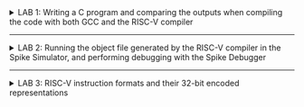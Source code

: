 <details>
  <summary>LAB 1:  Writing a C program and comparing the outputs when compiling the code with both GCC and the RISC-V compiler</summary>
   

   **Let's write a simple C program to count numbers from 1 to N and compile it using GCC.**

Code to count numbers from 1 to 30:

![Screenshot 2024-07-17 134436](https://github.com/user-attachments/assets/a684f778-bf97-4889-a4ff-e30908945d56)

Output:

![Screenshot from 2024-07-17 14-54-39](https://github.com/user-attachments/assets/918f5dba-6b4c-448f-9fb3-0d8d7de4a4da)

**Now let's compile the same code using RISC-V**

![Screenshot from 2024-07-17 14-54-45](https://github.com/user-attachments/assets/63a713bf-d308-4f0a-aa7b-80d3b56fb300)

![Screenshot from 2024-07-17 14-54-55](https://github.com/user-attachments/assets/8f09fa57-9167-4c6c-8f94-49de255c374a)

</details>



***



<details>
  <summary>LAB 2: Running the object file generated by the RISC-V compiler in the Spike Simulator, and performing debugging with the Spike Debugger</summary>
     
  In our previous lab, we compiled our C code using both gcc and a RISC-V compiler.
   
  ![Screenshot from 2024-07-20 14-17-33](https://github.com/user-attachments/assets/290c7134-0096-4802-84de-a00084905d32)

![Screenshot from 2024-07-20 14-20-11](https://github.com/user-attachments/assets/216bf957-e569-47a0-b448-0eeafaa4ba14)


Now, we will examine the output file generated by compiling the C code with the RISC-V compiler and debug the instructions.

Steps followed
1) Inspect the output generated by compiling the code with the gcc compiler, located in the file 'a.out'
2) Inspect the output generated by compiling the code with the RISC-V compiler, located in the file 'sum1toN.o'. and Check whether the outputs are the same or not
   
   ![Screenshot from 2024-07-20 14-18-57](https://github.com/user-attachments/assets/b971e17f-7aa8-4c52-9c0b-a1433c3e24a8)
   
4) Now we start debugging using the spike debugger
5) We will allow the Spike debugger to run until the main function, specifically until the **100b0** instruction. After that, we will manually continue debugging and inspect the **a0** register before and after the execution. We observe that the instruction **lui a0, 0x21** updates the a0 register from **0x0000000000000001** to **0x0000000000021000**
   
   ![Screenshot from 2024-07-20 15-10-29](https://github.com/user-attachments/assets/6928d9f4-c50e-4c29-a4df-28be34fb50b2)

6) Next, we will manually debug the next instruction  i.e., **addi sp, sp, -16**. This instruction decrements the stack pointer (sp) by 16. Before executing this instruction, the sp register held the value **0x0000003ffffffb50**, which is then updated to **0x0000003ffffffb40**

      ![Screenshot 2024-07-20 235518](https://github.com/user-attachments/assets/5efd476a-c03c-46d7-a20d-bd528eabd4f8)


The output appears at register 100b8, and it remains the same regardless of whether the code is executed using the gcc or riscv compilers.
   
</details>



***



<details>
  <summary>LAB 3: RISC-V instruction formats and their 32-bit encoded representations</summary>

  ## Base Instruction Formats

  RISC-V has six core instruction formats: R, I, S, B, U, and J. These are all fixed 32 bits in length. Here is a brief description of each format:

  There are four core instruction formats (R/I/S/U), and there are a further two variants of the instruction formats (B/J) based on the handling of immediates.
  1. **R-Type (Register)**
     + Format: opcode[6:0] | rd[11:7] | funct3[14:12] | rs1[19:15] | rs2[24:20] | funct7[31:25]
     + Used for register-register arithmetic and logical operations.
       ![Screenshot 2024-07-24 191623](https://github.com/user-attachments/assets/0bbb9695-b331-46e2-a75a-92a074344659)

  2. **I-Type (Immediate)**
     + Format: opcode[6:0] | rd[11:7] | funct3[14:12] | rs1[19:15] | imm[31:20]
     + Used for immediate arithmetic, logical operations, and load instructions.
       ![Screenshot 2024-07-24 191624](https://github.com/user-attachments/assets/41f5fc12-5e58-4e60-bebc-8b1cef556214)

  3. **S-Type (Store)**
     + Format: opcode[6:0] | imm[11:7] | funct3[14:12] | rs1[19:15] | rs2[24:20] | imm[31:25]
     + Used for store instructions.
       ![Screenshot 2024-07-24 191625](https://github.com/user-attachments/assets/446beff5-399d-4426-b868-0d9c6d2ef271)

  4. **U-Type (Upper Immediate)**
     + Format: opcode[6:0] | rd[11:7] | imm[31:12]
     + Used for instructions that operate with a 20-bit upper immediate, such as LUI (Load Upper Immediate).
        ![Screenshot 2024-07-24 191626](https://github.com/user-attachments/assets/60c0073d-2e33-4fbd-a54b-01a606aeb353)

  5. **B-Type (Branch)**
     + Format: opcode[6:0] | imm[11][7] | funct3[14:12] | rs1[19:15] | rs2[24:20] | imm[31:25]
     + Used for conditional branch instructions.
       ![Screenshot 2024-07-24 191847](https://github.com/user-attachments/assets/33c0c62f-3fe2-48bd-a1f5-18db951807cf)

  6. **J-Type (Jump)**
     + Format: opcode[6:0] | rd[11:7] | imm[19:12] | imm[31:20]
     + Used for jump instructions, such as JAL (Jump And Link).
       ![Screenshot 2024-07-24 191848](https://github.com/user-attachments/assets/7b2e93a1-1fc8-447f-95ed-1d34b82e8625)
       
RISC-V instruction types and the corresponding 32-bit instruction codes for the provided instructions:

1. ADD r9, r10, r11
   + Type: R-Type
   + Opcode: 0110011
   + funct3: 000
   + funct7: 0000000
   + rs1: 01010
   + rs2: 01011
   + rd: 01001
   + Instruction: 0000000 01011 01010 000 01001 0110011
     + 0x00B504B3
     
2. SUB r11, r9, r10
   + Type: R-Type
   + Opcode: 0110011
   + funct3: 000
   + funct7: 0100000
   + rs1: 01001
   + rs2: 01010
   + rd: 01011
   + Instruction: 0100000	01010	01001	000	01011	0110011
     + 0x40A485B3
     
3. AND r10, r9, r11
   + Type: R-Type
   + Opcode: 0110011
   + funct3: 111
   + funct7: 0000000
   + rs1: 01001
   + rs2: 01011
   + rd: 01010
   + Instruction: 0000000	01011	01001	111	01010	0110011
     + 0x00B4F533
       
4. OR r8, r10, r5
   + Type: R-Type
   + Opcode: 0110011
   + funct3: 110
   + funct7: 0000000
   + rs1: 01010
   + rs2: 00101
   + rd: 01000
   + Instruction: 0000000	00101	01010	110	01000	0110011
     + 0x00556433
     
5. XOR r8, r9, r4
   + Type: R-Type
   + Opcode: 0110011
   + funct3: 100
   + funct7: 0000000
   + rs1: 01001
   + rs2: 00100
   + rd: 01000
   + Instruction: 0000000	00100	01001	100	01000	0110011
     + 0x0044C433
     
6. SLT r0, r1, r4
   + Type: R-Type
   + Opcode: 0110011
   + funct3: 010
   + funct7: 0000000
   + rs1: 00001
   + rs2: 00100
   + rd: 00000
   + Instruction: 0000000	00100	00001	010	00000	0110011
     + 0x0040A033
     
7. ADDI r2, r2, 5
   + Type: I-Type
   + Opcode: 0010011
   + funct3: 000
   + Immediate: 000000000101
   + rs1: 00010
   + rd: 00010
   + Instruction: 000000000101	00010	000	00010	0010011
     + 0x00510113
     
8. SW r2, r0, 4
   + Type: S-Type
   + Opcode: 0100011
   + funct3: 010
   + Immediate: 000000000100
   + imm[11:5]: 0000000
   + imm[4:0]: 00100
   + rs1: 00000
   + rd: 00010
   + Instruction: 0000000	00010	00000	010	00100	0100011
     + 0x00202223
     
9. SRL r6, r1, r1
    + Type: R-Type
    + Opcode: 0110011
    + funct3: 101
    + funct7: 0000000
    + rs1: 00001
    + rs2: 00001
    + rd: 00110
    + Instruction: 0000000	00001	00001	101	00110	0110011
      + 0x0010D333
      
10. BNE r0, r0, 20
    + Type: B-Type
    + Opcode: 1100011
    + funct3: 001
    + Immediate: 000000010100
    + imm[12]: 0
    + imm[11]: 0
    + imm[10:5]: 000000
    + imm[4:1]: 1010
    + Instruction: 0 000000	00000	00000	001	1010 0	1100011
      + 0x00001A63
      
11. BEQ r0, r0, 15
    + Type: B-Type
    + Opcode: 1100011
    + funct3: 000
    + Immediate: 000000000111
    + imm[12]: 0
    + imm[11]: 0
    + imm[10:5]: 000000
    + imm[4:1]: 0111
    + Instruction: 0 000000	00000	00000	000	0111 0	1100011
      + 0x00000763
      
12. LW r3, r1, 2
    + Type: I-Type
    + Opcode: 0000011
    + funct3: 010
    + Immediate: 000000000010
    + rs1: 00001
    + rd: 00011
    + Instruction: 000000000010	00001	010	00011	0000011
      + 0x0020A183
      
13. SLL r5, r1, r1
    + Type: R-Type
    + Opcode: 0110011
    + funct3: 001
    + funct7: 0000000
    + rs1: 00001
    + rs2: 00001
    + rd: 00101
    + Instruction: 0000000	00001	00001	001	00101	0110011
      + 0x001092B3


</details>
  






